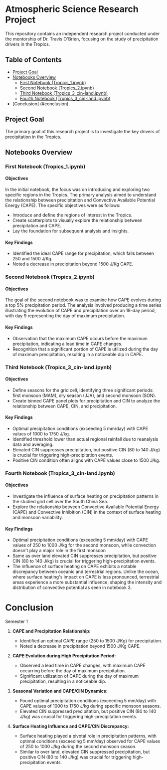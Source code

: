 # Atmospheric Science Research Project

This repository contains an independent research project conducted under the mentorship of Dr. Travis O'Brien, focusing on the study of precipitation drivers in the Tropics.

## Table of Contents

- [Project Goal](#project-goal)
- [Notebooks Overview](#notebooks-overview)
  - [First Notebook (Tropics_1.ipynb)](#first-notebook-tropics_1ipynb)
  - [Second Notebook (Tropics_2.ipynb)](#second-notebook-tropics_2ipynb)
  - [Third Notebook (Tropics_3_cin-land.ipynb)](#third-notebook-tropics_3_cin-landipynb)
  - [Fourth Notebook (Tropics_3_cin-land.ipynb)](#third-notebook-tropics_4_cin-oceanipynb)
- [Conclusion] (#conclusion)

## Project Goal

The primary goal of this research project is to investigate the key drivers of precipitation in the Tropics.

## Notebooks Overview

### First Notebook (Tropics_1.ipynb)

#### Objectives

In the initial notebook, the focus was on introducing and exploring two specific regions in the Tropics. The primary analysis aimed to understand the relationship between precipitation and Convective Available Potential Energy (CAPE). The specific objectives were as follows:

- Introduce and define the regions of interest in the Tropics.
- Create scatterplots to visually explore the relationship between precipitation and CAPE.
- Lay the foundation for subsequent analysis and insights.

#### Key Findings

- Identified the ideal CAPE range for precipitation, which falls between 250 and 1500 J/Kg.
- Noted a decrease in precipitation beyond 1500 J/Kg CAPE.

### Second Notebook (Tropics_2.ipynb)

#### Objectives

The goal of the second notebook was to examine how CAPE evolves during a top 5% precipitation period. The analysis involved producing a time series illustrating the evolution of CAPE and precipitation over an 18-day period, with day 9 representing the day of maximum precipitation.

#### Key Findings

- Observation that the maximum CAPE occurs before the maximum precipitation, indicating a lead time in CAPE changes.
- Recognition that a significant portion of CAPE is utilized during the day of maximum precipitation, resulting in a noticeable dip in CAPE.

### Third Notebook (Tropics_3_cin-land.ipynb)

#### Objectives

- Define seasons for the grid cell, identifying three significant periods: first monsoon (MAM), dry season (JJA), and second monsoon (SON).
- Create binned CAPE panel plots for precipitation and CIN to analyze the relationship between CAPE, CIN, and precipitation.

#### Key Findings

- Optimal precipitation conditions (exceeding 5 mm/day) with CAPE values of 1000 to 1750 J/kg.
- Identified threshold lower than actual regional rainfall due to reanalysis data and averaging.
- Elevated CIN suppresses precipitation, but positive CIN (80 to 140 J/kg) is crucial for triggering high-precipitation events.
- Positive CIN condition often aligns with CAPE values close to 1500 J/kg.

### Fourth Notebook (Tropics_3_cin-land.ipynb)

#### Objectives

- Investigate the influence of surface heating on precipitation patterns in the studied grid cell over the South China Sea.
- Explore the relationship between Convective Available Potential Energy (CAPE) and Convective Inhibition (CIN) in the context of surface heating and monsoon variability.

#### Key Findings

- Optimal precipitation conditions (exceeding 5 mm/day) with CAPE values of 250 to 1000 J/kg for the second monsoon, while convection doesn't play a major role in the first monsoon
- Same as over land elevated CIN suppresses precipitation, but positive CIN (80 to 140 J/kg) is crucial for triggering high-precipitation events.
- The influence of surface heating on CAPE exhibits a notable discrepancy between oceanic and terrestrial regions. Unlike the ocean, where surface heating's impact on CAPE is less pronounced, terrestrial areas experience a more substantial influence, shaping the intensity and distribution of convective potential as seen in notebook 3.

# Conclusion

Semester 1 

1. **CAPE and Precipitation Relationship:**
   - Identified an optimal CAPE range (250 to 1500 J/Kg) for precipitation.
   - Noted a decrease in precipitation beyond 1500 J/Kg CAPE.

2. **CAPE Evolution during High Precipitation Period:**
   - Observed a lead time in CAPE changes, with maximum CAPE occurring before the day of maximum precipitation.
   - Significant utilization of CAPE during the day of maximum precipitation, resulting in a noticeable dip.

3. **Seasonal Variation and CAPE/CIN Dynamics:**
   - Found optimal precipitation conditions (exceeding 5 mm/day) with CAPE values of 1000 to 1750 J/kg during specific monsoon seasons.
   - Elevated CIN suppressed precipitation, but positive CIN (80 to 140 J/kg) was crucial for triggering high-precipitation events.

4. **Surface Heating Influence and CAPE/CIN Discrepancy:**
   - Surface heating played a pivotal role in precipitation patterns, with optimal conditions (exceeding 5 mm/day) observed for CAPE values of 250 to 1000 J/kg during the second monsoon season.
   - Similar to over land, elevated CIN suppressed precipitation, but positive CIN (80 to 140 J/kg) was crucial for triggering high-precipitation events.





